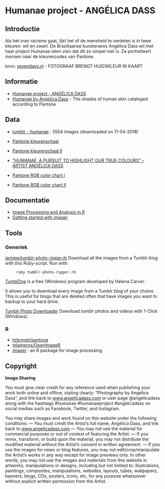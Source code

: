 # Humanae project - ANGÉLICA DASS

## Introductie

Als het over racisme gaat, lijkt het of de mensheid te verdelen is in twee kleuren: wit en zwart. De Braziliaanse kunstenares Angélica Dass wil met haar project Humanae laten zien dat dit zo simpel niet is. Ze portretteert mensen naar de kleurencodes van Pantone. 

bron: [sevendays.nl](http://www.sevendays.nl/lifestyle/fotograaf-brengt-huidskleur-kaart) - FOTOGRAAF BRENGT HUIDSKLEUR IN KAART



## Informatie

  * [Humanae project - ANGÉLICA DASS](http://www.angelicadass.com/humanae-work-in-progress/)
  * [Humanae by Angelica Dass](https://www.nssmag.com/en/art-design/11204/humanae-by-angelica-dass/related) - The shades of human skin cataloged according to Pantone


## Data

  * [tumblr - humanae](http://humanae.tumblr.com) : 3554 images (downloaded on 11-04-2018)
  * [Pantone kleurenschaal](https://www.source-werbeartikel.com/PANTONE/)
  * [Pantone kleurenschaal II](http://www.pantone-colours.com)

  * [“HUMANAE, A PURSUIT TO HIGHLIGHT OUR TRUE COLOURS” – ARTIST ANGÉLICA DASS](http://thechromologist.com/humanae-pursuit-highlight-true-colours-artist-angelica-dass/)

  * [Pantone RGB color chart I](https://www.labelpartners.com/pantone_coated_table.html)
  * [Pantone RGB color chart II](http://www.eagle-web-designs.com/cool_stuff/ColorChart.html)


## Documentatie

  * [Image Processing and Analysis in R](http://blog.thedigitalgroup.com/rajendras/2015/06/12/image-processing-and-analysis-in-r/)
  * [Getting started with imager](https://cran.r-project.org/web/packages/imager/vignettes/gettingstarted.html#loading-saving-reading-image-information)

## Tools

### Generiek

[jamiew/tumblr-photo-ripper.rb](https://gist.github.com/jamiew/1080846) Download all the images from a Tumblr blog with this Ruby-script. Run with:

         ruby tumblr-photo-ripper.rb


[TumblOne](http://www.tumblone.com/tumbltwo) is a free (Windows) program developed by Helena Carver.

It allows you to download every image from a Tumblr blog of your choice. This is useful for blogs that are deleted often that have images you want to backup to your hard drive.

[Tumblr Photo Downloader](http://www.litchisoft.net/tumblr-photo-downloader/) Download tumblr photos and videos with 1-Click (Windows).


### R

  * [hrbrmstr/pantone](https://github.com/hrbrmstr/pantone)
  * [mlampros/OpenImageR](https://github.com/mlampros/OpenImageR)
  * [imager](https://dahtah.github.io/imager/imager.html) : an R package for image processing


## Copyright

**Image Sharing**

You must give clear credit for any reference used when publishing your work both online and offline, stating clearly: “Photography by Angelica Dass”, and link back to www.angelicadass.com or user page @angelicadass along with the hashtags #humanae #humanaeproject #angelicadass on social medias such as Facebook, Twitter, and Instagram.


You may share images and work found on this website under the following conditions: — You must credit the Artist’s full name, Angélica Dass, and link back to www.angelicadass.com — You may not use the material for commercial purposes or out of context of featuring the Artist. — If you remix, transform, or build upon the material, you may not distribute the modified material without the Artist’s consent in written agreement. — If you use the images for news or blog features, you may not edit/crop/manipulate the Artist’s works in any way except for image previews only. In other words, you may not use the images and materials from this website in artworks, manipulations or designs, including but not limited to: illustrations, paintings, composites, manipulations, websites, layouts, tubes, wallpapers, banners, blogs, CDs, posters, icons, etc, for any purpose whatsoever without explicit written permission from the Artist.

